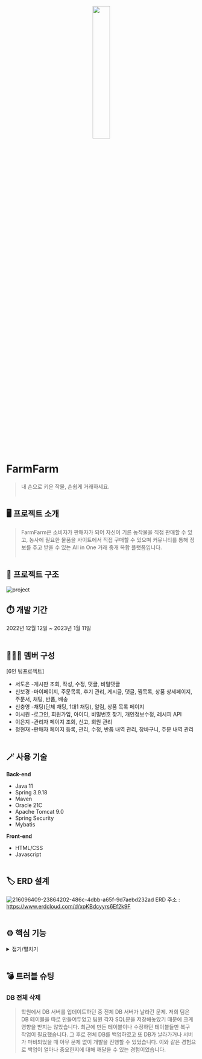 <p align="center"><img width="30%" src="https://user-images.githubusercontent.com/110653581/211257489-34757022-4c71-443f-afe7-94d240788288.png"/></p>

# FarmFarm
> 내 손으로 키운 작물, 손쉽게 거래하세요.<br><br>
## 🖥️ 프로젝트 소개
> FarmFarm은 소비자가 판매자가 되어 자신이 기른 농작물을 직접 판매할 수 있고,
농사에 필요한 물품을 사이트에서 직접 구매할 수 있으며 커뮤니티를 통해 정보를 주고 받을 수 있는 All in One 거래 중개 복합 플랫폼입니다.
<br><br>

## 🔗 프로젝트 구조<br>
![project](https://user-images.githubusercontent.com/110653581/223979355-d3890851-f2db-4714-810d-79bc305bc26e.png)
<br>
## ⏱️ 개발 기간
2022년 12월 12일 ~ 2023년 1월 11일<br><br>
## 🧑‍🤝‍🧑 멤버 구성
[6인 팀프로젝트]<br>
- 서도은 -게시판 조회, 작성, 수정, 댓글, 비밀댓글
- 신보경 -마이페이지, 주문목록, 후기 관리, 게시글, 댓글, 찜목록, 상품 상세페이지, 주문서, 채팅, 반품, 배송
- 신충영 -채팅(단체 채팅, 1대1 채팅), 알림, 상품 목록 페이지
- 이시원 -로그인, 회원가입, 아이디, 비밀번호 찾기, 개인정보수정, 레시피 API
- 이은지 -관리자 페이지 조회, 신고, 회원 관리
- 정현재 -판매자 페이지 등록, 관리, 수정, 반품 내역 관리, 장바구니, 주문 내역 관리<br><br>
## 🪄 사용 기술
**Back-end**
- Java 11
- Spring 3.9.18
- Maven
- Oracle 21C
- Apache Tomcat 9.0
- Spring Security
- Mybatis

**Front-end**
- HTML/CSS
- Javascript<br><br>
## 🏷️ ERD 설계
![216096409-23864202-486c-4dbb-a65f-9d7aebd232ad](https://user-images.githubusercontent.com/110653581/224001299-497bd7d9-0440-47d5-bd3d-0bf1c83c57dc.png)
ERD 주소 : https://www.erdcloud.com/d/xpKBdcyyrs6Ef2k9F<br><br>
## ⚙️ 핵심 기능
<details markdown="1">
<summary>접기/펼치기</summary>

### 1. 모임 찾기 페이지<br>
<img width="50%" src="https://user-images.githubusercontent.com/110653581/223965275-a06bc621-d33a-4f99-a003-0a4c7d38c096.png"/>
<br>
<br>

### 1-1. 카테고리 별 모임<br>
<img width="50%" src="https://user-images.githubusercontent.com/110653581/223965549-2f7e511a-0e05-444c-94ee-063351748889.png"/><br>
- 원하는 카테고리 선택 시 해당 카테고리 모임 추천 페이지로 이동<br>
- 가나다 순으로 조회<br>
- 코드
  - [Controller](https://github.com/97siwon/bondProject/blob/f14332b1052756e5bb7b00ac9d012269103a4910/Bond/src/main/java/kh/semi/project/member/controller/findBondController.java#L36)

### 1-2. 모임 검색<br>
<img width="50%" src="https://user-images.githubusercontent.com/110653581/223965575-5e9dee7e-042e-4c7a-86fa-1b85acfee249.png"/><br>
- 본드 이름, 소개글이 포함된 단어 검색 시 검색 결과 화면으로 이동<br>
- 코드
  - [Controller](https://github.com/97siwon/bondProject/blob/main/Bond/src/main/java/kh/semi/project/member/controller/SearchController.java#L29)
  - [Sevice](https://github.com/97siwon/bondProject/blob/main/Bond/src/main/java/kh/semi/project/member/model/service/SearchServiceImpl.java#L20)
<br>
</details>
<br>
<h2>💣 트러블 슈팅</h2>
<h3> DB 전체 삭제</h3>
<blockquote> 학원에서 DB 서버를 업데이트하던 중 전체 DB 서버가 날라간 문제.
저희 팀은 DB 테이블을 따로 만들어두었고 팀원 각자 SQL문을 저장해놓았기 때문에 크게 영향을 받지는 않았습니다.
최근에 만든 테이블이나 수정하던 테이블들만 복구 작업이 필요했습니다.
그 후로 전체 DB를 백업하였고 또 DB가 날라가거나 서버가 마비되었을 때 아무 문제 없이 개발을 진행할 수 있었습니다.
이와 같은 경험으로 백업이 얼마나 중요한지에 대해 깨달을 수 있는 경험이었습니다.
</blockquote>
